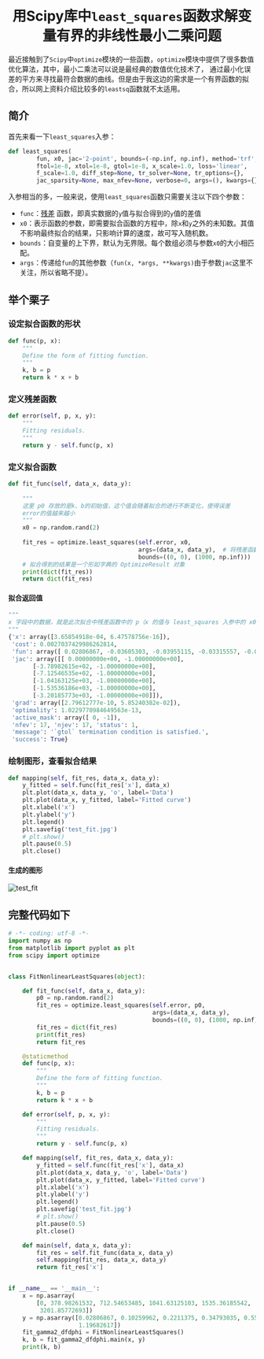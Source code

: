 <h1 align="center">用Scipy库中<code>least_squares</code>函数求解变量有界的非线性最小二乘问题</h1>

最近接触到了`Scipy`中`optimize`模块的一些函数，`optimize`模块中提供了很多数值优化算法，其中，最小二乘法可以说是最经典的数值优化技术了， 通过最小化误差的平方来寻找最符合数据的曲线。但是由于我这边的需求是一个有界函数的拟合，所以网上资料介绍比较多的`leastsq`函数就不太适用。

## 简介

首先来看一下`least_squares`入参：

```python
def least_squares(
        fun, x0, jac='2-point', bounds=(-np.inf, np.inf), method='trf',
        ftol=1e-8, xtol=1e-8, gtol=1e-8, x_scale=1.0, loss='linear',
        f_scale=1.0, diff_step=None, tr_solver=None, tr_options={},
        jac_sparsity=None, max_nfev=None, verbose=0, args=(), kwargs={}):
```

入参相当的多，一般来说，使用`least_squares`函数只需要关注以下四个参数：

- `func`：[残差](https://baike.baidu.com/item/残差/5162512) 函数，即真实数据的`y`值与拟合得到的`y`值的差值
- `x0`：表示函数的参数，即需要拟合函数的方程中，除`x`和`y`之外的未知数。其值不影响最终拟合的结果，只影响计算的速度，故可写入随机数。
- `bounds`：自变量的上下界，默认为无界限。每个数组必须与参数`x0`的大小相匹配。
- `args`：传递给`fun`的其他参数（`fun(x, *args, **kwargs)`由于参数`jac`这里不关注，所以省略不提）。

## 举个栗子

### 设定拟合函数的形状

```python
def func(p, x):
    """
    Define the form of fitting function.
    """
    k, b = p
    return k * x + b
```

### 定义残差函数

```python
def error(self, p, x, y):
    """
    Fitting residuals.
    """
    return y - self.func(p, x)
```

### 定义拟合函数

```python
def fit_func(self, data_x, data_y):
    
    """
    这里 p0 存放的是k、b的初始值，这个值会随着拟合的进行不断变化，使得误差
    error的值越来越小
    """
    x0 = np.random.rand(2)
    
    fit_res = optimize.least_squares(self.error, x0,
                                     args=(data_x, data_y),  # 将残差函数中的除p之外的参数都打包至args中
                                     bounds=((0, 0), (1000, np.inf)))  # 定义了两个边界值，0~1000和0~+∞。
    # 拟合得到的结果是一个形如字典的 OptimizeResult 对象
    print(dict(fit_res))
    return dict(fit_res)
```

#### 拟合返回值

```python
"""
x 字段中的数据，就是此次拟合中残差函数中的 p（x 的值与 least_squares 入参中的 x0 对应）
"""
{'x': array([3.65854918e-04, 6.47578756e-16]), 
 'cost': 0.0027037429986262814, 
 'fun': array([ 0.02806867, -0.03605303, -0.03955115, -0.03315557, -0.00324373, 0.02541077]), 
 'jac': array([[ 0.00000000e+00, -1.00000000e+00],
       [-3.78982615e+02, -1.00000000e+00],
       [-7.12546535e+02, -1.00000000e+00],
       [-1.04163125e+03, -1.00000000e+00],
       [-1.53536186e+03, -1.00000000e+00],
       [-3.20185773e+03, -1.00000000e+00]]), 
 'grad': array([2.79612777e-10, 5.85240382e-02]), 
 'optimality': 1.0229770984649563e-13, 
 'active_mask': array([ 0, -1]), 
 'nfev': 17, 'njev': 17, 'status': 1, 
 'message': '`gtol` termination condition is satisfied.', 
 'success': True}
```



### 绘制图形，查看拟合结果

```python
def mapping(self, fit_res, data_x, data_y):
    y_fitted = self.func(fit_res['x'], data_x) 
    plt.plot(data_x, data_y, 'o', label='Data')
    plt.plot(data_x, y_fitted, label='Fitted curve')
    plt.xlabel('x')
    plt.ylabel('y')
    plt.legend()
    plt.savefig('test_fit.jpg')
    # plt.show()
    plt.pause(0.5)
    plt.close()
```

#### 生成的图形

![test_fit](D:\Workspace\test\fit_nonlinear_least_squares\Readme_imgs\test_fit.jpg)

## 完整代码如下

```python
# -*- coding: utf-8 -*-
import numpy as np
from matplotlib import pyplot as plt
from scipy import optimize


class FitNonlinearLeastSquares(object):

    def fit_func(self, data_x, data_y):
        p0 = np.random.rand(2)
        fit_res = optimize.least_squares(self.error, p0,
                                         args=(data_x, data_y),
                                         bounds=((0, 0), (1000, np.inf)))
        fit_res = dict(fit_res)
        print(fit_res)
        return fit_res

    @staticmethod
    def func(p, x):
        """
        Define the form of fitting function.
        """
        k, b = p
        return k * x + b

    def error(self, p, x, y):
        """
        Fitting residuals.
        """
        return y - self.func(p, x)

    def mapping(self, fit_res, data_x, data_y):
        y_fitted = self.func(fit_res['x'], data_x)
        plt.plot(data_x, data_y, 'o', label='Data')
        plt.plot(data_x, y_fitted, label='Fitted curve')
        plt.xlabel('x')
        plt.ylabel('y')
        plt.legend()
        plt.savefig('test_fit.jpg')
        # plt.show()
        plt.pause(0.5)
        plt.close()

    def main(self, data_x, data_y):
        fit_res = self.fit_func(data_x, data_y)
        self.mapping(fit_res, data_x, data_y)
        return fit_res['x']


if __name__ == '__main__':
    x = np.asarray(
        [0, 378.98261532, 712.54653485, 1041.63125103, 1535.36185542,
         3201.85772693])
    y = np.asarray([0.02806867, 0.10259962, 0.2211375, 0.34793035, 0.55847596,
                    1.19682617])
    fit_gamma2_dfdphi = FitNonlinearLeastSquares()
    k, b = fit_gamma2_dfdphi.main(x, y)
    print(k, b)
```


